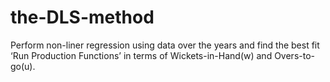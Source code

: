 # the-DLS-method
Perform non-liner regression using data over the years and find the best fit ‘Run Production Functions’ in terms of Wickets-in-Hand(w) and Overs-to-go(u).
